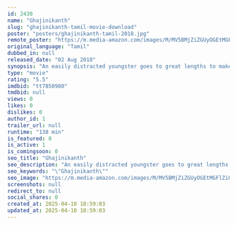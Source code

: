 ```yaml
---
id: 2430
name: "Ghajinikanth"
slug: "ghajinikanth-tamil-movie-download"
poster: "posters/ghajinikanth-tamil-2018.jpg"
remote_poster: "https://m.media-amazon.com/images/M/MV5BMjZiZGUyOGEtMGFlZi00Y2M2LWExNzgtMDM1NWJkMDBiNmJiXkEyXkFqcGc@._V1_SX300.jpg"
original_language: "Tamil"
dubbed_in: null
released_date: "02 Aug 2018"
synopsis: "An easily distracted youngster goes to great lengths to make sure that his girlfriend and her family members don't find out about his mental condition."
type: "movie"
rating: "5.5"
imdbid: "tt7850980"
tmdbid: null
views: 0
likes: 0
dislikes: 0
author_id: 1
trailer_url: null
runtime: "138 min"
is_featured: 0
is_active: 1
is_comingsoon: 0
seo_title: "Ghajinikanth"
seo_description: "An easily distracted youngster goes to great lengths to make sure that his girlfriend and her family members don't find out about his mental condition."
seo_keywords: "\"Ghajinikanth\""
seo_image: "https://m.media-amazon.com/images/M/MV5BMjZiZGUyOGEtMGFlZi00Y2M2LWExNzgtMDM1NWJkMDBiNmJiXkEyXkFqcGc@._V1_SX300.jpg"
screenshots: null
redirect_to: null
social_shares: 0
created_at: 2025-04-10 18:59:03
updated_at: 2025-04-10 18:59:03
---
```


